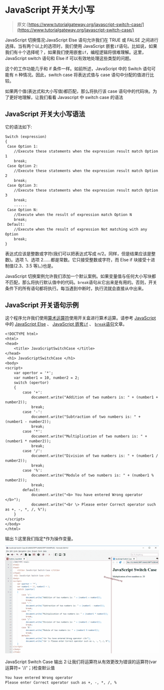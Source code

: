 # JavaScript 开关大小写

> 原文:[https://www.tutorialgateway.org/javascript-switch-case/](https://www.tutorialgateway.org/javascript-switch-case/)

JavaScript 切换情况:JavaScript Else 语句允许我们在 TRUE 或 FALSE 之间进行选择。当有两个以上的选项时，我们使用 JavaScript 嵌套`if`语句。比如说，如果我们有十个选择呢？，如果我们使用嵌套`if`，编程逻辑将很难理解。这里，JavaScript switch 语句和 Else if 可以有效地处理这些类型的问题。

这个的工作功能几乎和 if 条件一样。如前所述，JavaScript 中的 Switch 语句可能有 n 种情况。因此，switch case 将表达式值与 case 语句中分配的值进行比较。

如果两个值(表达式和大小写值)都匹配，那么将执行该 case 语句中的代码块。为了更好地理解，让我们看看 Javascript 中 switch case 的语法

## JavaScript 开关大小写语法

它的语法如下:

```
Switch (expression) 
{
 Case Option 1:
    //Execute these statements when the expression result match Option 1
    break;
 Case Option 2:
    //Execute these statements when the expression result match Option 2
    break;
 Case Option 3:
    //Execute these statements when the expression result match Option 3
    break;
    ......
 Case Option N:
    //Execute when the result of expression match Option N
    break;
 Default:
    //Execute when the result of expression Not matching with any Option
    break;
}
```

表达式应该是整数或字符(我们可以把表达式写成 n/2。同样，但是结果应该是整数)。选项 1、选项 2……都是常数。它只接受整数或字符，而 Else if 块接受十进制值(2.3、3.5 等)。)也是。

JavaScript 切换案例允许我们添加一个默认案例。如果变量值与任何大小写块都不匹配，那么将执行默认值中的代码。`break`语句从它出来是有用的。否则，开关条件下的所有语句都将执行。每当遇到中断时，执行流就会直接从中出来。

## JavaScript 开关语句示例

这个程序允许我们使用[算术运算符](https://www.tutorialgateway.org/javascript-arithmetic-operators/ "ARITHMETIC OPERATORS IN C")使用开关盒进行算术运算。请参考 [JavaScript](https://www.tutorialgateway.org/javascript/) 中的 [JavaScript Else](https://www.tutorialgateway.org/javascript-if-else-statement) 、 [JavaScript 嵌套`if`](https://www.tutorialgateway.org/javascript-nested-if/) 、 [`break`语句](https://www.tutorialgateway.org/javascript-break-statement/)文章。

```
<!DOCTYPE html>
<html>
<head>
    <title> JavaScriptSwitchCase </title>
</head>
 <h1> JavaScriptSwitchCase </h1>
<body>
<script>
    var opertor = '*';
    var number1 = 10, number2 = 2;
    switch (opertor)
    {
        case '+':
            document.write("Addition of two numbers is: " + (number1 + number2));
            break;
        case '-':
            document.write("Subtraction of two numbers is: " + (number1 - number2));
            break;           
        case '*':
            document.write("Multiplication of two numbers is: " + (number1 * number2));
            break;
        case '/':
            document.write("Division of two numbers is: " + (number1 / number2));
            break;
        case '%':
            document.write("Module of two numbers is: " + (number1 % number2));
            break;
        default:
            document.write("<b> You have entered Wrong operator </b>");
            document.write("<br \> Please enter Correct operator such as +, -, *, /, %");
    }
</script>
</body>
</html>
```

输出 1:这里我们指定*作为操作变量。

![JavaScript Switch Case 1](img/b7485013f547e85d5e457dd6284aefb1.png)

JavaScript Switch Case 输出 2:让我们将运算符从有效更改为错误的运算符(var 运算符= '//'；)检查默认值

```
You have entered Wrong operator
Please enter Correct operator such as +, -, *, /, %
```